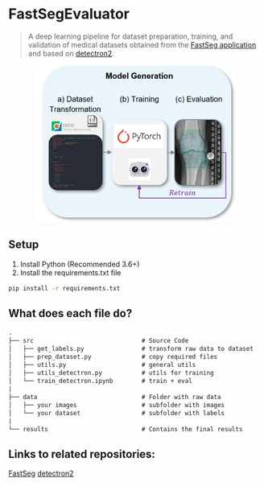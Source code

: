 # FastSegEvaluator
> A deep learning pipeline for dataset preparation, training, and validation of medical datasets obtained from the [FastSeg application](https://github.com/NikonPic/FastSeg) and based on [detectron2](https://github.com/facebookresearch/detectron2).

<p align="center">
  <img src="results/model.png" width="400">
</p>

## Setup
1. Install Python (Recommended 3.6+)
2. Install the requirements.txt file

```bash
pip install -r requirements.txt
```

## What does each file do? 

    .     
    ├── src                              # Source Code
    │   ├── get_labels.py                # transform raw data to dataset
    │   ├── prep_dataset.py              # copy required files
    │   ├── utils.py                     # general utils
    │   ├── utils_detectron.py           # utils for training
    │   └── train_detectron.ipynb        # train + eval
    |
    ├── data                             # Folder with raw data
    │   ├── your images                  # subfolder with images
    │   └── your dataset                 # subfolder with labels
    |
    └── results                          # Contains the final results

## Links to related repositories:
[FastSeg](https://github.com/NikonPic/FastSeg)
[detectron2](https://github.com/facebookresearch/detectron2)